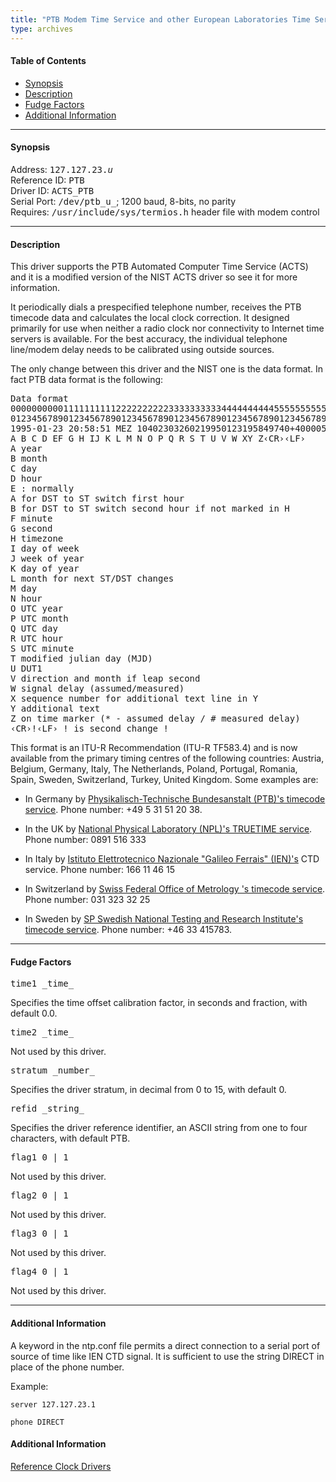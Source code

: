 ```yaml
---
title: "PTB Modem Time Service and other European Laboratories Time Services"
type: archives
---
```


#### Table of Contents
*  [Synopsis](/archives/drivers/driver23/#synopsis)
*  [Description](/archives/drivers/driver23/#description)
*  [Fudge Factors](/archives/drivers/driver23/#fudge-factors)
*  [Additional Information](/archives/drivers/driver23/#additional-information)

* * *

#### Synopsis

Address: <tt>127.127.23._u_</tt>  
Reference ID: <tt>PTB</tt>  
Driver ID: <tt>ACTS_PTB</tt>  
Serial Port: <tt>/dev/ptb_u_</tt>; 1200 baud, 8-bits, no parity  
Requires: <tt>/usr/include/sys/termios.h</tt> header file with modem control

* * *

#### Description

This driver supports the PTB Automated Computer Time Service (ACTS) and it is a modified version of the NIST ACTS driver so see it for more information.

It periodically dials a prespecified telephone number, receives the PTB timecode data and calculates the local clock correction. It designed primarily for use when neither a radio clock nor connectivity to Internet time servers is available. For the best accuracy, the individual telephone line/modem delay needs to be calibrated using outside sources.

The only change between this driver and the NIST one is the data format. In fact PTB data format is the following:

<pre>Data format  
0000000000111111111122222222223333333333444444444455555555556666666666777777777 7  
0123456789012345678901234567890123456789012345678901234567890123456789012345678 9  
1995-01-23 20:58:51 MEZ 10402303260219950123195849740+40000500 *  
A B C D EF G H IJ K L M N O P Q R S T U V W XY Z&lsaquo;CR&rsaquo;&lsaquo;LF&rsaquo;  
A year  
B month  
C day  
D hour  
E : normally  
A for DST to ST switch first hour  
B for DST to ST switch second hour if not marked in H  
F minute  
G second  
H timezone  
I day of week  
J week of year  
K day of year  
L month for next ST/DST changes  
M day  
N hour  
O UTC year  
P UTC month  
Q UTC day  
R UTC hour  
S UTC minute  
T modified julian day (MJD)  
U DUT1  
V direction and month if leap second  
W signal delay (assumed/measured)  
X sequence number for additional text line in Y  
Y additional text  
Z on time marker (* - assumed delay / # measured delay)  
&lsaquo;CR&rsaquo;!&lsaquo;LF&rsaquo; ! is second change !  
</pre>

This format is an ITU-R Recommendation (ITU-R TF583.4) and is now available from the primary timing centres of the following countries: Austria, Belgium, Germany, Italy, The Netherlands, Poland, Portugal, Romania, Spain, Sweden, Switzerland, Turkey, United Kingdom. Some examples are:

*   In Germany by [Physikalisch-Technische Bundesanstalt (PTB)'s timecode service](https://www.ptb.de/cms/en/ptb/fachabteilungen/abtq/gruppe-q4/ref-q42/time-synchronization-of-computers-using-the-network-time-protocol-ntp.html). Phone number: +49 5 31 51 20 38.

*   In the UK by [National Physical Laboratory (NPL)'s TRUETIME service](https://www.npl.co.uk/products-services/time-frequency). Phone number: 0891 516 333

*   In Italy by [Istituto Elettrotecnico Nazionale "Galileo Ferrais" (IEN)'s](http://www.istc.int/en/institute/14163) CTD service. Phone number: 166 11 46 15

*   In Switzerland by [Swiss Federal Office of Metrology 's timecode service](https://www.metas.ch/metas/en/home/fabe/zeit-und-frequenz.html). Phone number: 031 323 32 25

*   In Sweden by [SP Swedish National Testing and Research Institute's timecode service](https://www.ri.se/en/what-we-do/expertises/position-navigation-and-time). Phone number: +46 33 415783. 

* * *

#### Fudge Factors

<dt><tt>time1 _time_</tt></dt>

Specifies the time offset calibration factor, in seconds and fraction, with default 0.0.

<dt><tt>time2 _time_</tt></dt>

Not used by this driver.

<dt><tt>stratum _number_</tt></dt>

Specifies the driver stratum, in decimal from 0 to 15, with default 0.

<dt><tt>refid _string_</tt></dt>

Specifies the driver reference identifier, an ASCII string from one to four characters, with default PTB.

<dt><tt>flag1 0 | 1</tt></dt>

Not used by this driver.

<dt><tt>flag2 0 | 1</tt></dt>

Not used by this driver.

<dt><tt>flag3 0 | 1</tt></dt>

Not used by this driver.

<dt><tt>flag4 0 | 1</tt></dt>

Not used by this driver.

* * *

#### Additional Information

A keyword in the ntp.conf file permits a direct connection to a serial port of source of time like IEN CTD signal. It is sufficient to use the string DIRECT in place of the phone number.

Example:

`server 127.127.23.1`

`phone DIRECT`

#### Additional Information

[Reference Clock Drivers](/archives/4.2.0/refclock)

